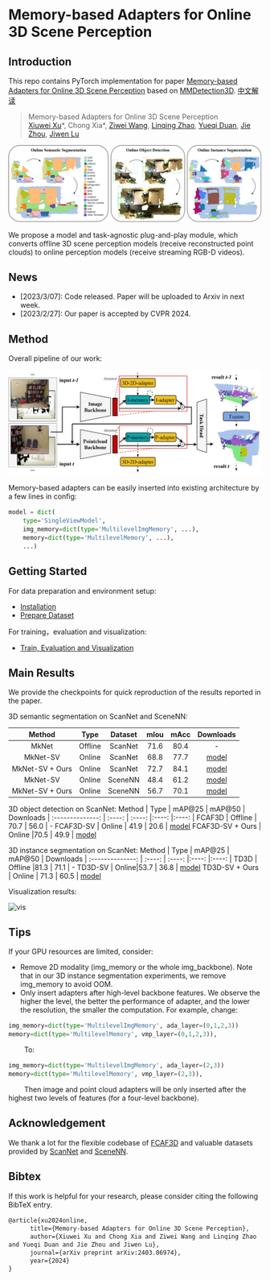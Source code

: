 # Memory-based Adapters for Online 3D Scene Perception

## Introduction

This repo contains PyTorch implementation for paper [Memory-based Adapters for Online 3D Scene Perception](https://arxiv.org/abs/2403.06974) based on [MMDetection3D](https://github.com/open-mmlab/mmdetection3d). [中文解读](https://zhuanlan.zhihu.com/p/704435537)

> Memory-based Adapters for Online 3D Scene Perception  
> [Xiuwei Xu](https://xuxw98.github.io/)*, Chong Xia\*, [Ziwei Wang](https://ziweiwangthu.github.io/), [Linqing Zhao](https://scholar.google.com/citations?user=ypxt5UEAAAAJ&hl=zh-CN&oi=ao), [Yueqi Duan](https://duanyueqi.github.io/), [Jie Zhou](https://scholar.google.com/citations?user=6a79aPwAAAAJ&hl=en&authuser=1), [Jiwen Lu](http://ivg.au.tsinghua.edu.cn/Jiwen_Lu/)
>

![teaser](./images/teaser2.png)

We propose a model and task-agnostic plug-and-play module, which converts offline 3D scene perception models (receive reconstructed point clouds) to online perception models (receive streaming RGB-D videos).

## News
- [2023/3/07]: Code released. Paper will be uploaded to Arxiv in next week.
- [2023/2/27]: Our paper is accepted by CVPR 2024.

## Method
Overall pipeline of our work:

![overview](./images/over-arch.png)

Memory-based adapters can be easily inserted into existing architecture by a few lines in config:
```python
model = dict(
    type='SingleViewModel',
    img_memory=dict(type='MultilevelImgMemory', ...),
    memory=dict(type='MultilevelMemory', ...),
    ...)
```

## Getting Started
For data preparation and environment setup:
- [Installation](docs/install.md) 
- [Prepare Dataset](docs/data.md)

For training，evaluation and visualization:
- [Train, Evaluation and Visualization](docs/run.md)


## Main Results
We provide the checkpoints for quick reproduction of the results reported in the paper. 

3D semantic segmentation on ScanNet and SceneNN:

 Method | Type | Dataset | mIou | mAcc | Downloads 
 | :--------------: | :----: | :----: | :----: |:----: |:----: |
 MkNet | Offline | ScanNet |71.6 | 80.4 | -
 MkNet-SV | Online | ScanNet |68.8 | 77.7 | [model](https://cloud.tsinghua.edu.cn/f/e80eeea97e684a75af05/?dl=1)
 MkNet-SV + Ours | Online | ScanNet |72.7 | 84.1 | [model](https://cloud.tsinghua.edu.cn/f/e271e43d2a934a4da490/?dl=1)
 MkNet-SV | Online | SceneNN |48.4 | 61.2 | [model](https://cloud.tsinghua.edu.cn/f/e80eeea97e684a75af05/?dl=1)
 MkNet-SV + Ours | Online | SceneNN |56.7 | 70.1 | [model](https://cloud.tsinghua.edu.cn/f/e271e43d2a934a4da490/?dl=1)

3D object detection on ScanNet:
 Method | Type |  mAP@25 | mAP@50 | Downloads 
 | :--------------: |  :----: | :----: |:----: |:----: |
 FCAF3D | Offline | 70.7 | 56.0 | -
 FCAF3D-SV | Online | 41.9 | 20.6 | [model](https://cloud.tsinghua.edu.cn/f/ff974cb9c4764b19bda6/?dl=1)
 FCAF3D-SV + Ours | Online |70.5 | 49.9 | [model](https://cloud.tsinghua.edu.cn/f/8c9647fad3bd4ee99bcc/?dl=1)

 3D instance segmentation on ScanNet:
 Method | Type |  mAP@25 | mAP@50 | Downloads 
 | :--------------: | :----: | :----: |:----: |:----: |
 TD3D | Offline |81.3 | 71.1 | -
 TD3D-SV | Online|53.7 | 36.8 | [model](https://cloud.tsinghua.edu.cn/f/0666d3cf263941d8b3e5/?dl=1)
 TD3D-SV + Ours | Online | 71.3 | 60.5 | [model](https://cloud.tsinghua.edu.cn/f/d95e96f55c93494ea14b/?dl=1)

<!--
 Here is the performance of different 3D scene perception methods on ScanNet online benchmark. We report mIoU / mAcc, mAP@25 /
mAP@50 and mAP@25 / mAP@50 for semantic segmentation, object detection and instance segmentation respectively.
And NS means the number of sequence, while LS means the length of Sequence.

 Task | Method | Type | NS 1 | NS 5 | NS 10| LS 5 | LS 10 | LS 15 
 | :----: | :----: | :----: | :----: |:----: |:----: |:----: |:----: |:----: |
 Semseg | MkNet | Offline | 63.7/73.5 | 62.7/72.8 | 58.9/69.4|59.3/69.8|63.0/73.0|63.5/73.7
 Semseg | MkNet-SV | Online | 63.3/74.3 | 63.3/74.3 | 63.3/74.3 |63.3/74.3 |63.3/74.3 |63.3/74.3 
  Semseg | MkNet-SV + Ours | Online | 69.1/82.2 | 66.8/80.0 | 65.9/79.2|65.9/79.3|66.8/80.1|67.1/80.4
 Detection | FCAF3D | Offline | 57.0/40.6 | 41.1/25.2 | 34.6/19.3|28.4/15.2|33.9/19.4|37.7/22.8
 Detection | FCAF3D-SV | Online | 41.9/20.6 | 29.8/13.3 | 27.0/11.5|24.4/10.1|26.2/11.0|27.6/12.1
 Detection | FCAF3D-SV + Ours | Online | 70.5/49.9 | 58.7/37.7 | 56.2/34.3|53.1/31.2|54.9/33.8|56.1/35.6
 Insseg | TD3D | Offline | 64.0/50.8 | 61.6/49.7 | 59.4/48.4|59.0/47.9|61.4/49.8|61.7/49.8
 Insseg | TD3D-SV | Online | 53.7/36.8 | 54.2/41.6 | 57.0/46.3|56.4/45.5|53.9/40.9|52.6/39.5
 Insseg | TD3D-SV + Ours  | Online | 71.3/60.5 | 64.7/55.2 | 64.2/55.0|64.0/54.7|64.6/55.1|63.9/54.3
-->


Visualization results:

![vis](./images/vis.png)

## Tips
If your GPU resources are limited, consider:
- Remove 2D modality (img_memory or the whole img_backbone). Note that in our 3D instance segmentation experiments, we remove img_memory to avoid OOM.
- Only insert adapters after high-level backbone features. We observe the higher the level, the better the performance of adapter, and the lower the resolution, the smaller the computation. For example, change:
```python
img_memory=dict(type='MultilevelImgMemory', ada_layer=(0,1,2,3))
memory=dict(type='MultilevelMemory', vmp_layer=(0,1,2,3)),
```
&nbsp;&nbsp;&nbsp;&nbsp;&nbsp;&nbsp;&nbsp;&nbsp;To:
```python
img_memory=dict(type='MultilevelImgMemory', ada_layer=(2,3))
memory=dict(type='MultilevelMemory', vmp_layer=(2,3)),
```
&nbsp;&nbsp;&nbsp;&nbsp;&nbsp;&nbsp;&nbsp;&nbsp;Then image and point cloud adapters will be only inserted after the highest two levels of features (for a four-level backbone).


## Acknowledgement
We thank a lot for the flexible codebase of [FCAF3D](https://github.com/SamsungLabs/fcaf3d) and valuable datasets provided by [ScanNet](https://github.com/ScanNet/ScanNet) and [SceneNN](https://github.com/hkust-vgd/scenenn).


## Bibtex
If this work is helpful for your research, please consider citing the following BibTeX entry.

```
@article{xu2024online, 
      title={Memory-based Adapters for Online 3D Scene Perception}, 
      author={Xiuwei Xu and Chong Xia and Ziwei Wang and Linqing Zhao and Yueqi Duan and Jie Zhou and Jiwen Lu},
      journal={arXiv preprint arXiv:2403.06974},
      year={2024}
}
```
